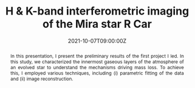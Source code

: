 ---
title: H & K-band interferometric imaging of the Mira star R Car

event: LXIV Congreso Nacional de Física 
event_url: 'https://smf.mx/programas/congreso-nacional-de-fisica/lxiv/'

location: Online
address:
  street: ''
  city: Tijuana
  region: Baja California 
  postcode: ''
  country: México

summary: Presented at the LXIV Congreso Nacional De Física 
abstract: <div align="justify"> In this presentation, I present the preliminary results of the first project I led. In this study, we characterized the innermost gaseous layers of the atmosphere of an evolved star to understand the mechanisms driving mass loss. To achieve this, I employed various techniques, including (i) parametric fitting of the data and (ii) image reconstruction. </div>

# Talk start and end times.
#   End time can optionally be hidden by prefixing the line with `#`.
date: '2021-10-07T09:00:00Z'
date_end: '2021-10-07T09:30:00Z'
all_day: false

# Schedule page publish date (NOT talk date).
publishDate: ''

authors:
  - admin

tags: [Data Analytics, Conference, Research]

# Is this a featured talk? (true/false)
featured: false

image:
  caption: ''
  focal_point: Right

#links:
#  - icon: twitter
#    icon_pack: fab
#    name: Follow
#    url: https://twitter.com/georgecushen
url_code: ''
url_pdf: ''
url_slides: 'https://docs.google.com/presentation/d/e/2PACX-1vQ79Q-OBPYyqkJcXp4bn8Y8OCfFwaRdj79L9mmD2TM3b2e-D7UZeIegm5KunhXRjw/pub?start=false&loop=false&delayms=3000'
url_video: ''

# Markdown Slides (optional).
#   Associate this talk with Markdown slides.
#   Simply enter your slide deck's filename without extension.
#   E.g. `slides = "example-slides"` references `content/slides/example-slides.md`.
#   Otherwise, set `slides = ""`.
slides: ""

# Projects (optional).
#   Associate this post with one or more of your projects.
#   Simply enter your project's folder or file name without extension.
#   E.g. `projects = ["internal-project"]` references `content/project/deep-learning/index.md`.
#   Otherwise, set `projects = []`.
projects:
  - example
---